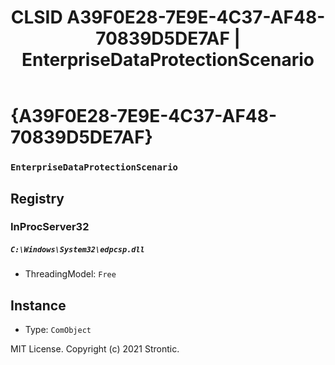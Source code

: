 ﻿---
title: "CLSID A39F0E28-7E9E-4C37-AF48-70839D5DE7AF | EnterpriseDataProtectionScenario"
excerpt: What is COM-Object CLSID A39F0E28-7E9E-4C37-AF48-70839D5DE7AF?
---

# {A39F0E28-7E9E-4C37-AF48-70839D5DE7AF}

### `EnterpriseDataProtectionScenario`

## Registry


### InProcServer32

##### `C:\Windows\System32\edpcsp.dll`
* ThreadingModel: `Free`

## Instance

* Type: `ComObject`

MIT License. Copyright (c) 2021 Strontic.


